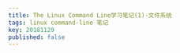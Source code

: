 ```yaml
---
title: The Linux Command Line学习笔记(1)-文件系统
tags: linux command-line 笔记
key: 20181129
published: false
---
```


